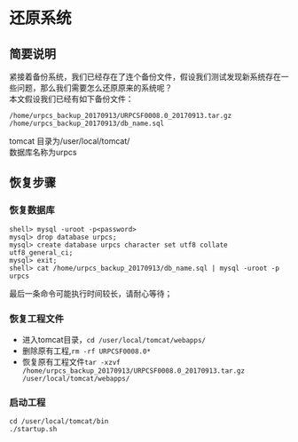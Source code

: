 # 还原系统

## 简要说明

紧接着备份系统，我们已经存在了连个备份文件，假设我们测试发现新系统存在一些问题，那么我们需要怎么还原原来的系统呢？  
本文假设我们已经有如下备份文件：
```
/home/urpcs_backup_20170913/URPCSF0008.0_20170913.tar.gz  
/home/urpcs_backup_20170913/db_name.sql
```
tomcat 目录为/user/local/tomcat/  
数据库名称为urpcs


## 恢复步骤

### 恢复数据库

```
shell> mysql -uroot -p<password>
mysql> drop database urpcs;
mysql> create database urpcs character set utf8 collate utf8_general_ci;
mysql> exit;
shell> cat /home/urpcs_backup_20170913/db_name.sql | mysql -uroot -p urpcs
```

最后一条命令可能执行时间较长，请耐心等待；


### 恢复工程文件

* 进入tomcat目录，``cd /user/local/tomcat/webapps/``
* 删除原有工程,``rm -rf URPCSF0008.0* ``
* 恢复原有工程文件``tar -xzvf /home/urpcs_backup_20170913/URPCSF0008.0_20170913.tar.gz /user/local/tomcat/webapps/``


### 启动工程

```
cd /user/local/tomcat/bin
./startup.sh
```

